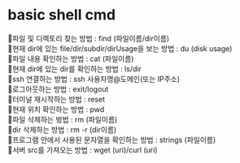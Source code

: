 # basic shell cmd
🔸파일 및 디렉토리 찾는 방법 : find (파일이름/dir이름)       
🔸현재 dir에 있는 file/dir/subdir/dirUsage을 보는 방법 : du (disk usage)        
🔸파일 내용 확인하는 방법 : cat (파일이름)    
🔸현재 dir에 있는 dir를 확인하는 방법 : ls/dir        
🔸ssh 연결하는 방법 : ssh 사용자명@도메인(또는 IP주소)        
🔸로그아웃하는 방법 : exit/logout     
🔸터미널 재시작하는 방법 : reset   
🔸현재 위치 확인하는 방법 : pwd   
🔸파일 삭제하는 벙법 : rm (파일이름)   
🔸dir 삭제하는 방법 : rm -r (dir이름)  
🔸프로그램 안에서 사용된 문자열을 확인하는 방법 : strings (파일이름)          
🔸서버 src를 가져오는 방법 : wget (uri)/curl (uri)      
